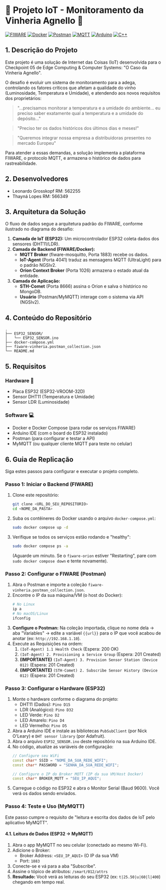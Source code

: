 # 🍇 Projeto IoT - Monitoramento da Vinheria Agnello 🍷

[![FIWARE](https://img.shields.io/badge/FIWARE-005383?style=for-the-badge&logo=fiware&logoColor=white)](https://www.fiware.org/)
[![Docker](https://img.shields.io/badge/Docker-2496ED?style=for-the-badge&logo=docker&logoColor=white)](https://www.docker.com/)
[![Postman](https://img.shields.io/badge/Postman-FF6C37?style=for-the-badge&logo=postman&logoColor=white)](https://www.postman.com/)
[![MQTT](https://img.shields.io/badge/MQTT-660066?style=for-the-badge&logo=mqtt&logoColor=white)](https://mqtt.org/)
[![Arduino](https://img.shields.io/badge/Arduino-00979D?style=for-the-badge&logo=arduino&logoColor=white)](https://www.arduino.cc/)
[![C++](https://img.shields.io/badge/C%2B%2B-00599C?style=for-the-badge&logo=cplusplus&logoColor=white)](https://isocpp.org/)

## 1. Descrição do Projeto

Este projeto é uma solução de Internet das Coisas (IoT) desenvolvida para o Checkpoint 05 de Edge Computing & Computer Systems: "O Caso da Vinheria Agnello".

O desafio é evoluir um sistema de monitoramento para a adega, controlando os fatores críticos que afetam a qualidade do vinho (Luminosidade, Temperatura e Umidade), e atendendo aos novos requisitos dos proprietários:

> "...precisamos monitorar a temperatura e a umidade do ambiente... eu preciso saber exatamente qual a temperatura e a umidade do depósito..."

> "Preciso ter os dados históricos dos últimos dias e meses!"

> "Queremos integrar nossa empresa a distribuidoras presentes no mercado Europeu"

Para atender a essas demandas, a solução implementa a plataforma FIWARE, o protocolo MQTT, e armazena o histórico de dados para rastreabilidade.

## 2. Desenvolvedores

  - Leonardo Grosskopf RM: 562255
  - Thayná Lopes RM: 566349

## 3. Arquitetura da Solução

O fluxo de dados segue a arquitetura padrão do FIWARE, conforme ilustrado no diagrama do desafio:

1.  **Camada de IoT (ESP32):** Um microcontrolador ESP32 coleta dados dos sensores (DHT11/LDR).
2.  **Camada de Backend (FIWARE/Docker):**
      - **MQTT Broker** (fiware-mosquitto, Porta 1883) recebe os dados.
      - **IoT-Agent** (Porta 4041) traduz as mensagens MQTT (UltraLight) para o padrão NGSIv2.
      - **Orion Context Broker** (Porta 1026) armazena o estado atual da entidade.
3.  **Camada de Aplicação:**
      - **STH-Comet** (Porta 8666) assina o Orion e salva o histórico no MongoDB.
      - **Usuário** (Postman/MyMQTT) interage com o sistema via API (NGSIv2).

## 4. Conteúdo do Repositório

```
.
├── ESP32_SENSOR/
│   └── ESP32_SENSOR.ino
├── docker-compose.yml
├── fiware-vinheria.postman_collection.json
└── README.md
```

## 5. Requisitos

### Hardware 🔌

  - Placa ESP32 (ESP32-VROOM-32D)
  - Sensor DHT11 (Temperatura e Umidade)
  - Sensor LDR (Luminosidade)

### Software 💻

  - Docker e Docker Compose (para rodar os serviços FIWARE)
  - Arduino IDE (com o board do ESP32 instalado)
  - Postman (para configurar e testar a API)
  - MyMQTT (ou qualquer cliente MQTT para teste no celular)

## 6. Guia de Replicação

Siga estes passos para configurar e executar o projeto completo.

### Passo 1: Iniciar o Backend (FIWARE)

1.  Clone este repositório:
    ```bash
    git clone <URL_DO_SEU_REPOSITORIO>
    cd <NOME_DA_PASTA>
    ```
2.  Suba os contêineres do Docker usando o arquivo `docker-compose.yml`:
    ```bash
    sudo docker compose up -d
    ```
3.  Verifique se todos os serviços estão rodando e "healthy":
    ```bash
    sudo docker compose ps -a
    ```
    (Aguarde um minuto. Se o `fiware-orion` estiver "Restarting", pare com `sudo docker compose down` e tente novamente).

### Passo 2: Configurar o FIWARE (Postman)

1.  Abra o Postman e importe a coleção `fiware-vinheria.postman_collection.json`.
2.  Encontre o IP da sua máquina/VM (o host do Docker):
    ```bash
    # No Linux
    ip a
    # No macOS/Linux
    ifconfig
    ```
3.  **Configure o Postman:** Na coleção importada, clique no nome dela -> aba "Variables" -> edite a variável `{{url}}` para o IP que você acabou de anotar (ex: `http://192.168.1.10`).
4.  Execute as Requisições na ordem:
    1.  `(IoT-Agent) 1.1 Health Check` (Espera: 200 OK)
    2.  `(IoT-Agent) 2. Provisioning a Service Group` (Espera: 201 Created)
    3.  **(IMPORTANTE)** `(IoT-Agent) 3. Provision Sensor Station (Device 012)` (Espera: 201 Created)
    4.  **(IMPORTANTE)** `(STH-Comet) 2. Subscribe Sensor History (Device 012)` (Espera: 201 Created)

### Passo 3: Configurar o Hardware (ESP32)

1.  Monte o hardware conforme o diagrama do projeto:
      - DHT11 (Dados): `Pino D15`
      - LDR (Analógico): `Pino D32`
      - LED Verde: `Pino D2`
      - LED Amarelo: `Pino D4`
      - LED Vermelho: `Pino D5`
2.  Abra a Arduino IDE e instale as bibliotecas `PubSubClient` (por Nick O'Leary) e `DHT sensor library` (por Adafruit).
3.  Abra o arquivo `ESP32_SENSOR.ino` deste repositório na sua Arduino IDE.
4.  No código, atualize as variáveis de configuração:
    ```cpp
    // Configure seu WiFi
    const char* SSID = "NOME_DA_SUA_REDE_WIFI";
    const char* PASSWORD = "SENHA_DA_SUA_REDE_WIFI";

    // Configure o IP do Broker MQTT (IP da sua VM/Host Docker)
    const char* BROKER_MQTT = "SEU_IP_AQUI"; 
    ```
5.  Carregue o código no ESP32 e abra o Monitor Serial (Baud 9600). Você verá os dados sendo enviados.

### Passo 4: Teste e Uso (MyMQTT)

Este passo cumpre o requisito de "leitura e escrita dos dados de IoT pelo aplicativo MyMQTT".

#### 4.1. Leitura de Dados (ESP32 -> MyMQTT)

1.  Abra o app MyMQTT no seu celular (conectado ao mesmo Wi-Fi).
2.  Adicione o Broker:
      - Broker Address: `<SEU_IP_AQUI>` (O IP da sua VM)
      - Port: `1883`
3.  Conecte-se e vá para a aba "Subscribe".
4.  Assine o tópico de atributos: `/smart/012/attrs`
5.  **Resultado:** Você verá as leituras do seu ESP32 (ex: `t|25.50|u|60|l|400`) chegando em tempo real.
